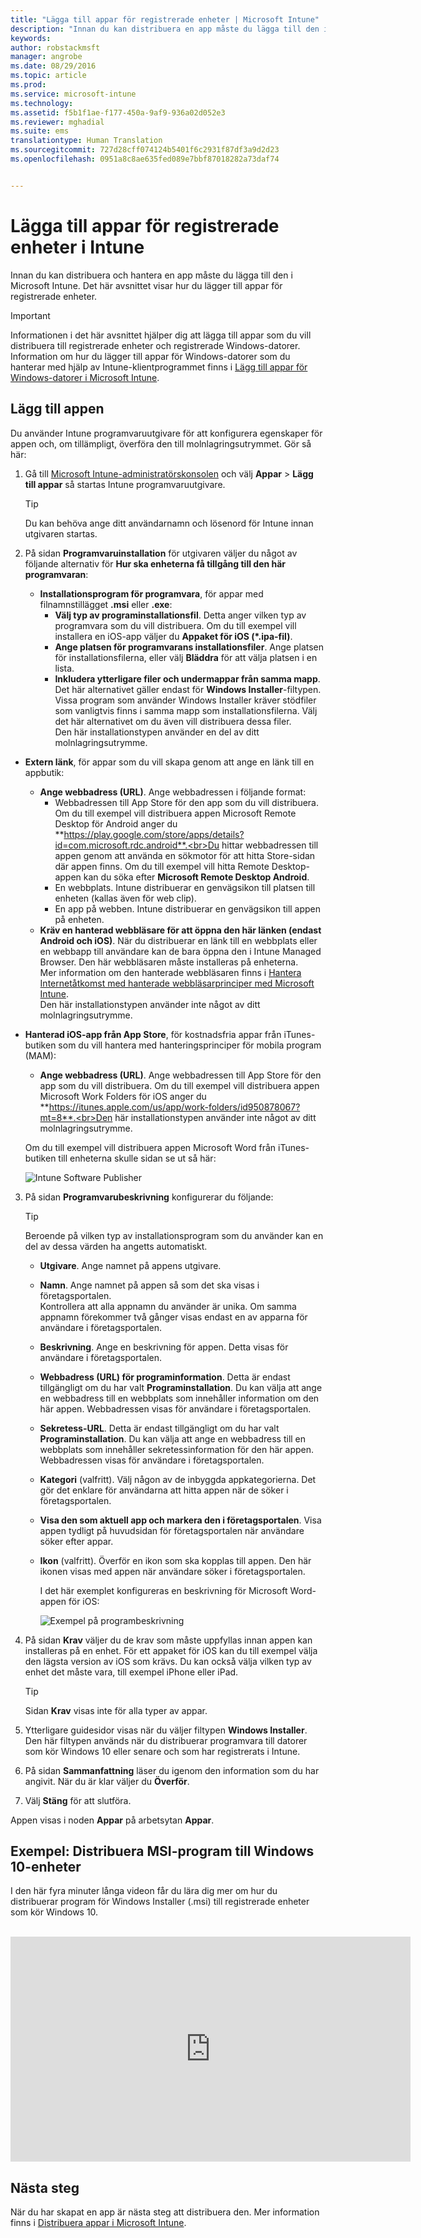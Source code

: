 ```yaml
---
title: "Lägga till appar för registrerade enheter | Microsoft Intune"
description: "Innan du kan distribuera en app måste du lägga till den i Intune. Sedan är den tillgänglig i Intune-konsolen där du kan distribuera och hantera den."
keywords: 
author: robstackmsft
manager: angrobe
ms.date: 08/29/2016
ms.topic: article
ms.prod: 
ms.service: microsoft-intune
ms.technology: 
ms.assetid: f5b1f1ae-f177-450a-9af9-936a02d052e3
ms.reviewer: mghadial
ms.suite: ems
translationtype: Human Translation
ms.sourcegitcommit: 727d28cff074124b5401f6c2931f87df3a9d2d23
ms.openlocfilehash: 0951a8c8ae635fed089e7bbf87018282a73daf74


---
```


# Lägga till appar för registrerade enheter i Intune

Innan du kan distribuera och hantera en app måste du lägga till den i Microsoft Intune. Det här avsnittet visar hur du lägger till appar för registrerade enheter.


> [!IMPORTANT]
> Informationen i det här avsnittet hjälper dig att lägga till appar som du vill distribuera till registrerade enheter och registrerade Windows-datorer. Information om hur du lägger till appar för Windows-datorer som du hanterar med hjälp av Intune-klientprogrammet finns i [Lägg till appar för Windows-datorer i Microsoft Intune](add-apps-for-windows-pcs-in-microsoft-intune.md).

## Lägg till appen
Du använder Intune programvaruutgivare för att konfigurera egenskaper för appen och, om tillämpligt, överföra den till molnlagringsutrymmet. Gör så här:

1.  Gå till [Microsoft Intune-administratörskonsolen](https://manage.microsoft.com) och välj **Appar** &gt; **Lägg till appar** så startas Intune programvaruutgivare.

    > [!TIP]
    > Du kan behöva ange ditt användarnamn och lösenord för Intune innan utgivaren startas.

2.  På sidan **Programvaruinstallation** för utgivaren väljer du något av följande alternativ för **Hur ska enheterna få tillgång till den här programvaran**:
    - **Installationsprogram för programvara**, för appar med filnamnstillägget **.msi** eller **.exe**:
        - **Välj typ av programinstallationsfil**. Detta anger vilken typ av programvara som du vill distribuera. Om du till exempel vill installera en iOS-app väljer du **Appaket för iOS (&#42;.ipa-fil)**.
        - **Ange platsen för programvarans installationsfiler**. Ange platsen för installationsfilerna, eller välj **Bläddra** för att välja platsen i en lista.
        - **Inkludera ytterligare filer och undermappar från samma mapp**. Det här alternativet gäller endast för **Windows Installer**-filtypen.<br>Vissa program som använder Windows Installer kräver stödfiler som vanligtvis finns i samma mapp som installationsfilerna. Välj det här alternativet om du även vill distribuera dessa filer.<br>Den här installationstypen använder en del av ditt molnlagringsutrymme.

  -   **Extern länk**, för appar som du vill skapa genom att ange en länk till en appbutik:

        - **Ange webbadress (URL)**. Ange webbadressen i följande format:
            - Webbadressen till App Store för den app som du vill distribuera. Om du till exempel vill distribuera appen Microsoft Remote Desktop för Android anger du **https://play.google.com/store/apps/details?id=com.microsoft.rdc.android**.<br>Du hittar webbadressen till appen genom att använda en sökmotor för att hitta Store-sidan där appen finns. Om du till exempel vill hitta Remote Desktop-appen kan du söka efter **Microsoft Remote Desktop Android**.
            - En webbplats. Intune distribuerar en genvägsikon till platsen till enheten (kallas även för web clip).
            - En app på webben. Intune distribuerar en genvägsikon till appen på enheten.
        - **Kräv en hanterad webbläsare för att öppna den här länken (endast Android och iOS)**. När du distribuerar en länk till en webbplats eller en webbapp till användare kan de bara öppna den i Intune Managed Browser. Den här webbläsaren måste installeras på enheterna.<br>Mer information om den hanterade webbläsaren finns i [Hantera Internetåtkomst med hanterade webbläsarprinciper med Microsoft Intune](manage-internet-access-using-managed-browser-policies.md).<br>Den här installationstypen använder inte något av ditt molnlagringsutrymme.

  -   **Hanterad iOS-app från App Store**, för kostnadsfria appar från iTunes-butiken som du vill hantera med hanteringsprinciper för mobila program (MAM):

        - **Ange webbadress (URL)**. Ange webbadressen till App Store för den app som du vill distribuera. Om du till exempel vill distribuera appen Microsoft Work Folders för iOS anger du **https://itunes.apple.com/us/app/work-folders/id950878067?mt=8**.<br>Den här installationstypen använder inte något av ditt molnlagringsutrymme.

        Om du till exempel vill distribuera appen Microsoft Word från iTunes-butiken till enheterna skulle sidan se ut så här:

        ![Intune Software Publisher](./media/publisher-for-mobile.png)

3.  På sidan **Programvarubeskrivning** konfigurerar du följande:

    > [!TIP]
    > Beroende på vilken typ av installationsprogram som du använder kan en del av dessa värden ha angetts automatiskt.

    - **Utgivare**. Ange namnet på appens utgivare.
    - **Namn**. Ange namnet på appen så som det ska visas i företagsportalen.<br>Kontrollera att alla appnamn du använder är unika. Om samma appnamn förekommer två gånger visas endast en av apparna för användare i företagsportalen.
    - **Beskrivning**. Ange en beskrivning för appen. Detta visas för användare i företagsportalen.
    - **Webbadress (URL) för programinformation**. Detta är endast tillgängligt om du har valt **Programinstallation**. Du kan välja att ange en webbadress till en webbplats som innehåller information om den här appen. Webbadressen visas för användare i företagsportalen.
    - **Sekretess-URL**. Detta är endast tillgängligt om du har valt **Programinstallation**. Du kan välja att ange en webbadress till en webbplats som innehåller sekretessinformation för den här appen. Webbadressen visas för användare i företagsportalen.
    - **Kategori** (valfritt). Välj någon av de inbyggda appkategorierna. Det gör det enklare för användarna att hitta appen när de söker i företagsportalen.
    - **Visa den som aktuell app och markera den i företagsportalen**. Visa appen tydligt på huvudsidan för företagsportalen när användare söker efter appar.
    - **Ikon** (valfritt). Överför en ikon som ska kopplas till appen. Den här ikonen visas med appen när användare söker i företagsportalen.

        I det här exemplet konfigureras en beskrivning för Microsoft Word-appen för iOS:

        ![Exempel på programbeskrivning](./media/ios-software-description.png)

4.  På sidan **Krav** väljer du de krav som måste uppfyllas innan appen kan installeras på en enhet. För ett appaket för iOS kan du till exempel välja den lägsta version av iOS som krävs. Du kan också välja vilken typ av enhet det måste vara, till exempel iPhone eller iPad.

    > [!TIP]
    > Sidan **Krav** visas inte för alla typer av appar.

5.  Ytterligare guidesidor visas när du väljer filtypen **Windows Installer**. Den här filtypen används när du distribuerar programvara till datorer som kör Windows 10 eller senare och som har registrerats i Intune.

6.  På sidan **Sammanfattning** läser du igenom den information som du har angivit. När du är klar väljer du **Överför**.

7.  Välj **Stäng** för att slutföra.

Appen visas i noden **Appar** på arbetsytan **Appar**.

## Exempel: Distribuera MSI-program till Windows 10-enheter
I den här fyra minuter långa videon får du lära dig mer om hur du distribuerar program för Windows Installer (.msi) till registrerade enheter som kör Windows 10.<br><br>

<iframe src="https://channel9.msdn.com/Series/How-to-Control-the-Uncontrolled/6--How-to-Deploy-MSI-Applications-to-Windows-10-Using-Intune-and-Mobile-Device-Management-MDM/player" width="640" height="360" allowFullScreen frameBorder="0"></iframe>

## Nästa steg

När du har skapat en app är nästa steg att distribuera den. Mer information finns i [Distribuera appar i Microsoft Intune](deploy-apps.md).



<!--HONumber=Aug16_HO5-->


